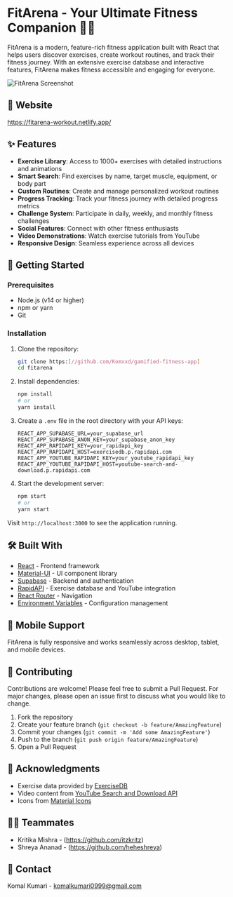 # FitArena - Your Ultimate Fitness Companion 🏋️‍♂️

FitArena is a modern, feature-rich fitness application built with React that helps users discover exercises, create workout routines, and track their fitness journey. With an extensive exercise database and interactive features, FitArena makes fitness accessible and engaging for everyone.

![FitArena Screenshot](![image](https://github.com/user-attachments/assets/788e25e9-3e17-46f8-a708-15a172782bb5)
)

## 💪 Website

https://fitarena-workout.netlify.app/

## ✨ Features

- **Exercise Library**: Access to 1000+ exercises with detailed instructions and animations
- **Smart Search**: Find exercises by name, target muscle, equipment, or body part
- **Custom Routines**: Create and manage personalized workout routines
- **Progress Tracking**: Track your fitness journey with detailed progress metrics
- **Challenge System**: Participate in daily, weekly, and monthly fitness challenges
- **Social Features**: Connect with other fitness enthusiasts
- **Video Demonstrations**: Watch exercise tutorials from YouTube
- **Responsive Design**: Seamless experience across all devices

## 🚀 Getting Started

### Prerequisites

- Node.js (v14 or higher)
- npm or yarn
- Git

### Installation

1. Clone the repository:
   ```bash
   git clone https:[//github.com/Komxxd/gamified-fitness-app]
   cd fitarena
   ```

2. Install dependencies:
   ```bash
   npm install
   # or
   yarn install
   ```

3. Create a `.env` file in the root directory with your API keys:
   ```env
   REACT_APP_SUPABASE_URL=your_supabase_url
   REACT_APP_SUPABASE_ANON_KEY=your_supabase_anon_key
   REACT_APP_RAPIDAPI_KEY=your_rapidapi_key
   REACT_APP_RAPIDAPI_HOST=exercisedb.p.rapidapi.com
   REACT_APP_YOUTUBE_RAPIDAPI_KEY=your_youtube_rapidapi_key
   REACT_APP_YOUTUBE_RAPIDAPI_HOST=youtube-search-and-download.p.rapidapi.com
   ```

4. Start the development server:
   ```bash
   npm start
   # or
   yarn start
   ```

Visit `http://localhost:3000` to see the application running.

## 🛠️ Built With

- [React](https://reactjs.org/) - Frontend framework
- [Material-UI](https://mui.com/) - UI component library
- [Supabase](https://supabase.io/) - Backend and authentication
- [RapidAPI](https://rapidapi.com/) - Exercise database and YouTube integration
- [React Router](https://reactrouter.com/) - Navigation
- [Environment Variables](https://create-react-app.dev/docs/adding-custom-environment-variables/) - Configuration management

## 📱 Mobile Support

FitArena is fully responsive and works seamlessly across desktop, tablet, and mobile devices.

## 🤝 Contributing

Contributions are welcome! Please feel free to submit a Pull Request. For major changes, please open an issue first to discuss what you would like to change.

1. Fork the repository
2. Create your feature branch (`git checkout -b feature/AmazingFeature`)
3. Commit your changes (`git commit -m 'Add some AmazingFeature'`)
4. Push to the branch (`git push origin feature/AmazingFeature`)
5. Open a Pull Request

## 🙏 Acknowledgments

- Exercise data provided by [ExerciseDB](https://rapidapi.com/justin-WFnsXH_t6/api/exercisedb)
- Video content from [YouTube Search and Download API](https://rapidapi.com/h0p3rwe/api/youtube-search-and-download)
- Icons from [Material Icons](https://material-ui.com/components/material-icons/)

## 👩‍💻 Teammates
- Kritika Mishra - (https://github.com/itzkritz)
- Shreya Ananad - (https://github.com/heheshreya)

## 📧 Contact

Komal Kumari - komalkumari0999@gmail.com
